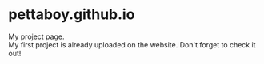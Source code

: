 # pettaboy.github.io

My project page.\
My first project is already uploaded on the website. Don't forget to check it out!
